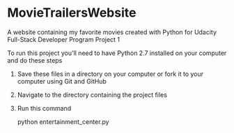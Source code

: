 # MovieTrailersWebsite
A website containing my favorite movies created with Python for Udacity Full-Stack Developer Program Project 1

To run this project you'll need to have Python 2.7 installed on your computer and do these steps
1. Save these files in a directory on your computer or fork it to your computer using Git and GitHub
2. Navigate to the directory containing the project files
3. Run this command

    python entertainment_center.py
    
